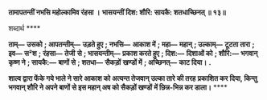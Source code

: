 **तामापतन्तीं नभसि महोल्कामिव रंहसा ।** **भासयन्तीं दिश: शौरि: सायकै: शतधाच्छिनत् ॥ १३॥** 

शब्दार्थ **** 

**ताम्—** **उसको** **; आपतन्तीम्—** **उड़ते हुए** **; नभसि—** **आकाश में** **; महा—** **महान्** **; उल्काम्—** **टूटता तारा** **; इव—** **स²श** **; रंहसा—** **तेजी** **से** **; भासयन्तीम्—** **प्रकाश करते हुए** **; दिश:—** **दिशाओं को** **; शौरि:—** **भगवान् कृष्ण ने** **; सायकै:—** **बाणों से** **; शतधा—** **सैकड़ों** **खण्डों में** **; अच्छिनत्—** **काट दिया।** **.** 

**शाल्व द्वारा फेंके गये भाले ने सारे आकाश को अत्यन्त तेजवान् उल्का तारे की तरह** **प्रकाशित कर दिया, किन्तु भगवान् शौरि ने अपने बाणों से इस महान् अष को सैकड़ों खण्डों** **में छिन्न-भिन्न कर डाला।** **** 